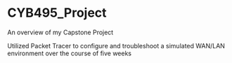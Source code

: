# CYB495_Project
An overview of my Capstone Project

Utilized Packet Tracer to configure and troubleshoot a simulated WAN/LAN environment over the course of five weeks
